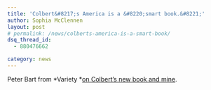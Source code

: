 ```yaml
---
title: 'Colbert&#8217;s America is a &#8220;smart book.&#8221;'
author: Sophia McClennen
layout: post
# permalink: /news/colberts-america-is-a-smart-book/
dsq_thread_id:
  - 880476662

category: news
---
```

Peter Bart from *Variety *[on Colbert&#8217;s new book and mine][1].

 [1]: http://www.variety.com/article/VR1118060396?refCatId=14